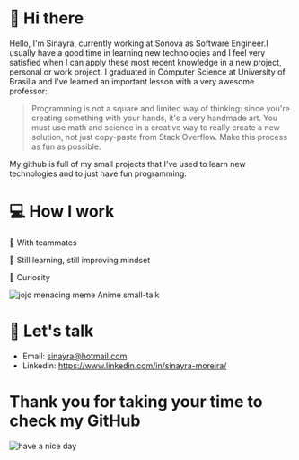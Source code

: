 # :wave: Hi there
Hello, I'm Sinayra, currently working at Sonova as Software Engineer.I usually have a good time in learning new technologies and I feel very satisfied when I can apply these most recent knowledge in a new project, personal or work project. I graduated in Computer Science at University of Brasilia and I've learned an important lesson with a very awesome professor: 
> Programming is not a square and limited way of thinking: since you're creating something with your hands, it's a very handmade art. You must use math and science in a creative way to really create a new solution, not just copy-paste from Stack Overflow. 
> Make this process as fun as possible.

My github is full of my small projects that I've used to learn new technologies and to just have fun programming.

# :computer: How I work
:dancers: With teammates

:green_apple: Still learning, still improving mindset

:eyes: Curiosity

![jojo menacing meme](https://i.imgur.com/TwLZknD.png "menacing jojo") Anime small-talk

# :speech_balloon: Let's talk
- Email: sinayra@hotmail.com
- Linkedin: https://www.linkedin.com/in/sinayra-moreira/

# Thank you for taking your time to check my GitHub
![have a nice day](https://i.imgur.com/GVz090x.png "have a nice day")
<!--
**sinayra/sinayra** is a ✨ _special_ ✨ repository because its `README.md` (this file) appears on your GitHub profile.

Here are some ideas to get you started:

- 🔭 I’m currently working on ...
- 🌱 I’m currently learning ...
- 👯 I’m looking to collaborate on ...
- 🤔 I’m looking for help with ...
- 💬 Ask me about ...
- 📫 How to reach me: ...
- 😄 Pronouns: ...
- ⚡ Fun fact: ...
-->
